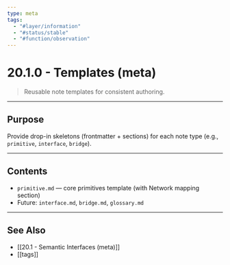 ```yaml
---
type: meta
tags:
  - "#layer/information"
  - "#status/stable"
  - "#function/observation"
---
```


# 20.1.0 - Templates (meta)

> Reusable note templates for consistent authoring.

---

## Purpose

Provide drop-in skeletons (frontmatter + sections) for each note type (e.g., `primitive`, `interface`, `bridge`).

---

## Contents

- `primitive.md` — core primitives template (with Network mapping section)
- Future: `interface.md`, `bridge.md`, `glossary.md`

---

## See Also

- [[20.1 - Semantic Interfaces (meta)]]
- [[tags]]
